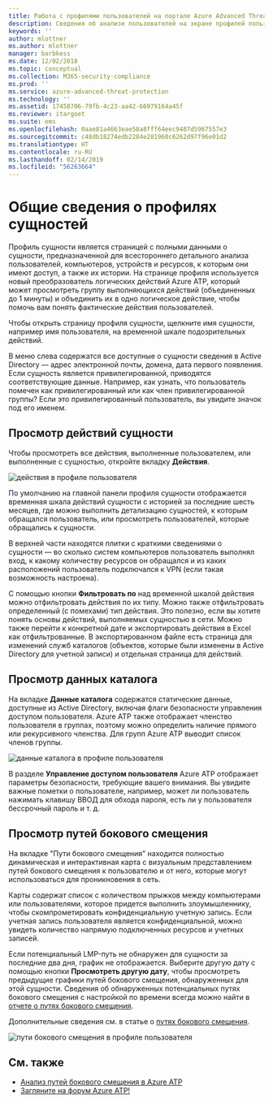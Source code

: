 ```yaml
---
title: Работа с профилями пользователей на портале Azure Advanced Threat Protection | Документация Майкрософт
description: Сведения об анализе пользователей на экране профилей пользователей на портале Azure ATP
keywords: ''
author: mlottner
ms.author: mlottner
manager: barbkess
ms.date: 12/02/2018
ms.topic: conceptual
ms.collection: M365-security-compliance
ms.prod: ''
ms.service: azure-advanced-threat-protection
ms.technology: ''
ms.assetid: 17458706-79fb-4c23-aa42-66979164a45f
ms.reviewer: itargoet
ms.suite: ems
ms.openlocfilehash: 0aae81a4663eae58a8fff64eec9487d5967557e3
ms.sourcegitcommit: c48db18274edb2284e281960c6262d97f96e01d2
ms.translationtype: HT
ms.contentlocale: ru-RU
ms.lasthandoff: 02/14/2019
ms.locfileid: "56263664"
---
```

# <a name="understanding-entity-profiles"></a>Общие сведения о профилях сущностей

Профиль сущности является страницей с полными данными о сущности, предназначенной для всестороннего детального анализа пользователей, компьютеров, устройств и ресурсов, к которым они имеют доступ, а также их истории. На странице профиля используется новый преобразователь логических действий Azure ATP, который может просмотреть группу выполняющихся действий (объединенных до 1 минуты) и объединить их в одно логическое действие, чтобы помочь вам понять фактические действия пользователей.

Чтобы открыть страницу профиля сущности, щелкните имя сущности, например имя пользователя, на временной шкале подозрительных действий.

В меню слева содержатся все доступные о сущности сведения в Active Directory — адрес электронной почты, домена, дата первого появления. Если сущность является привилегированной, приводятся соответствующие данные. Например, как узнать, что пользователь помечен как привилегированный или как член привилегированной группы?
Если это привилегированный пользователь, вы увидите значок под его именем.

## <a name="view-entity-activities"></a>Просмотр действий сущности

Чтобы просмотреть все действия, выполненные пользователем, или выполненные с сущностью, откройте вкладку **Действия**. 

 ![действия в профиле пользователя](media/user-profile-activities.png)

По умолчанию на главной панели профиля сущности отображается временная шкала действий сущности с историей за последние шесть месяцев, где можно выполнить детализацию сущностей, к которым обращался пользователь, или просмотреть пользователей, которые обращались к сущности.

В верхней части находятся плитки с краткими сведениями о сущности — во сколько систем компьютеров пользователь выполнял вход, к какому количеству ресурсов он обращался и из каких расположений пользователь подключался к VPN (если такая возможность настроена). 

С помощью кнопки **Фильтровать по** над временной шкалой действия можно отфильтровать действия по их типу. Можно также отфильтровать определенный (с помехами) тип действия. Это полезно, если вы хотите понять основы действий, выполняемых сущностью в сети. Можно также перейти к конкретной дате и экспортировать действия в Excel как отфильтрованные. В экспортированном файле есть страница для изменений служб каталогов (объектов, которые были изменены в Active Directory для учетной записи) и отдельная страница для действий. 

## <a name="view-directory-data"></a>Просмотр данных каталога

На вкладке **Данные каталога** содержатся статические данные, доступные из Active Directory, включая флаги безопасности управления доступом пользователя. Azure ATP также отображает членство пользователя в группах, поэтому можно определить наличие прямого или рекурсивного членства. Для групп Azure ATP выводит список членов группы.

 ![данные каталога в профиле пользователя](media/user-profile-dir-data.png)

В разделе **Управление доступом пользователя** Azure ATP отображает параметры безопасности, требующие вашего внимания. Вы увидите важные пометки о пользователе, например, может ли пользователь нажимать клавишу ВВОД для обхода пароля, есть ли у пользователя бессрочный пароль и т. д. 

## <a name="view-lateral-movement-paths"></a>Просмотр путей бокового смещения

На вкладке "Пути бокового смещения" находится полностью динамическая и интерактивная карта с визуальным представлением путей бокового смещения к пользователю и от него, которые могут использоваться для проникновения в сеть.

Карты содержат список с количеством прыжков между компьютерами или пользователями, которое придется выполнить злоумышленнику, чтобы скомпрометировать конфиденциальную учетную запись. Если учетная запись пользователя является конфиденциальной, можно увидеть количество напрямую подключенных ресурсов и учетных записей.

Если потенциальный LMP-путь не обнаружен для сущности за последние два дня, график не отображается. Выберите другую дату с помощью кнопки **Просмотреть другую дату**, чтобы просмотреть предыдущие графики путей бокового смещения, обнаруженных для этой сущности. Сведения об обнаруженных потенциальных путях бокового смещения с настройкой по времени всегда можно найти в [отчете о путях бокового смещения](reports.md).  

Дополнительные сведения см. в статье о [путях бокового смещения](use-case-lateral-movement-path.md). 

 ![пути бокового смещения в профиле пользователя](media/user-profile-lateral-movement-paths.png)


## <a name="see-also"></a>См. также

- [Анализ путей бокового смещения в Azure ATP](use-case-lateral-movement-path.md)
- [Загляните на форум Azure ATP!](https://aka.ms/azureatpcommunity)
